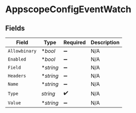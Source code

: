 # AppscopeConfigEventWatch


## Fields

| Field              | Type               | Required           | Description        |
| ------------------ | ------------------ | ------------------ | ------------------ |
| `Allowbinary`      | **bool*            | :heavy_minus_sign: | N/A                |
| `Enabled`          | **bool*            | :heavy_minus_sign: | N/A                |
| `Field`            | **string*          | :heavy_minus_sign: | N/A                |
| `Headers`          | **string*          | :heavy_minus_sign: | N/A                |
| `Name`             | **string*          | :heavy_minus_sign: | N/A                |
| `Type`             | *string*           | :heavy_check_mark: | N/A                |
| `Value`            | **string*          | :heavy_minus_sign: | N/A                |